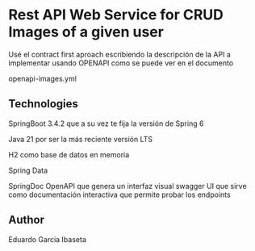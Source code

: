 # Rest API Web Service for CRUD Images of a given user

Usé el contract first aproach escribiendo la descripción de la API a implementar usando OPENAPI como se puede ver en el documento 

openapi-images.yml

## Technologies

SpringBoot 3.4.2 que a su vez te fija la versión de Spring 6

Java 21 por ser la más reciente versión LTS

H2 como base de datos en memoria

Spring Data

SpringDoc OpenAPI que genera un interfaz visual swagger UI que sirve como documentación interactiva que permite probar los endpoints

## Author

Eduardo Garcia Ibaseta
